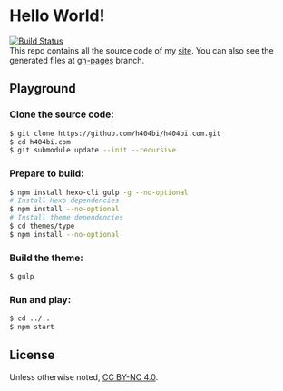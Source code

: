 # Hello World!

[![Build Status](https://travis-ci.org/h404bi/h404bi.com.svg?branch=master)](https://travis-ci.org/h404bi/h404bi.com)  
This repo contains all the source code of my [site](https://h404bi.com). 
You can also see the generated files at [gh-pages](https://github.com/h404bi/h404bi.com/tree/gh-pages) branch.

## Playground

### Clone the source code:

``` bash
$ git clone https://github.com/h404bi/h404bi.com.git
$ cd h404bi.com
$ git submodule update --init --recursive
```

### Prepare to build:

``` bash
$ npm install hexo-cli gulp -g --no-optional
# Install Hexo dependencies
$ npm install --no-optional
# Install theme dependencies
$ cd themes/type
$ npm install --no-optional
```

### Build the theme:

``` bash
$ gulp
```

### Run and play:

``` bash
$ cd ../..
$ npm start
```

## License

Unless otherwise noted, [CC BY-NC 4.0](https://creativecommons.org/licenses/by-nc/4.0/).
